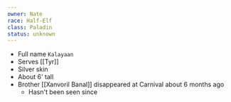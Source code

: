 ```yaml
---
owner: Nate
race: Half-Elf
class: Paladin
status: unknown
---
```

- Full name `Kalayaan`
- Serves [[Tyr]]
- Silver skin
- About 6' tall
- Brother [[Xanvoril Banal]] disappeared at Carnival about 6 months ago
	- Hasn't been seen since